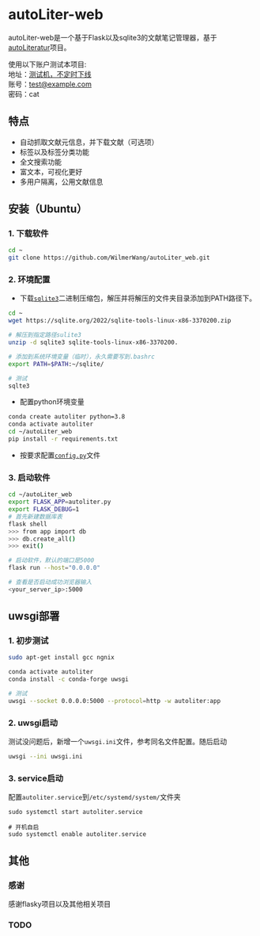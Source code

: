 # autoLiter-web
autoLiter-web是一个基于Flask以及sqlite3的文献笔记管理器，基于[autoLiteratur](https://github.com/WilmerWang/autoLiterature)项目。

使用以下账户测试本项目:  
地址：[测试机，不定时下线](http://106.14.22.183:5000/)  
账号：test@example.com  
密码：cat  

## 特点
- 自动抓取文献元信息，并下载文献（可选项）
- 标签以及标签分类功能
- 全文搜索功能
- 富文本，可视化更好
- 多用户隔离，公用文献信息


## 安装（Ubuntu）
### 1. 下载软件
```bash
cd ~
git clone https://github.com/WilmerWang/autoLiter_web.git
```

### 2. 环境配置
  - 下载[`sqlite3`](https://sqlite.org/download.html)二进制压缩包，解压并将解压的文件夹目录添加到PATH路径下。
  ```bash
  cd ~
  wget https://sqlite.org/2022/sqlite-tools-linux-x86-3370200.zip

  # 解压到指定路径sulite3
  unzip -d sqlite3 sqlite-tools-linux-x86-3370200.
  
  # 添加到系统环境变量（临时），永久需要写到.bashrc
  export PATH=$PATH:~/sqlite/
  
  # 测试
  sqlte3
  ```
  - 配置python环境变量
  ```bash
  conda create autoliter python=3.8
  conda activate autoliter
  cd ~/autoLiter_web
  pip install -r requirements.txt
  ```
  - 按要求配置[`config.py`](config.py)文件
### 3. 启动软件
```bash
cd ~/autoLiter_web
export FLASK_APP=autoliter.py
export FLASK_DEBUG=1
# 首先新建数据库表
flask shell 
>>> from app import db
>>> db.create_all()
>>> exit()

# 启动软件，默认的端口是5000
flask run --host="0.0.0.0"

# 查看是否启动成功浏览器输入
<your_server_ip>:5000
```

## uwsgi部署
### 1. 初步测试
```bash
sudo apt-get install gcc ngnix

conda activate autoliter
conda install -c conda-forge uwsgi

# 测试
uwsgi --socket 0.0.0.0:5000 --protocol=http -w autoliter:app
```
### 2. uwsgi启动
测试没问题后，新增一个`uwsgi.ini`文件，参考同名文件配置。随后启动
```bash 
uwsgi --ini uwsgi.ini
```
### 3. service启动
配置`autoliter.service`到`/etc/systemd/system/`文件夹
```
sudo systemctl start autoliter.service

# 开机自启
sudo systemctl enable autoliter.service
```


## 其他
### 感谢
感谢flasky项目以及其他相关项目

### TODO
